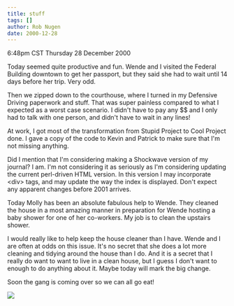 ```yaml
---
title: stuff
tags: []
author: Rob Nugen
date: 2000-12-28
---
```


<title>Stuff</title>
<p class=date>6:48pm CST Thursday 28 December 2000</p>

<p>Today seemed quite productive and fun.  Wende and I visited the
Federal Building downtown to get her passport, but they said she had
to wait until 14 days before her trip.  Very odd.</p>

<p>Then we zipped down to the courthouse, where I turned in my
Defensive Driving paperwork and stuff.  That was super painless
compared to what I expected as a worst case scenario.  I didn't have
to pay any $$ and I only had to talk with one person, and didn't have
to wait in any lines!</p>

<p>At work, I got most of the transformation from Stupid Project to
Cool Project done.  I gave a copy of the code to Kevin and Patrick to
make sure that I'm not missing anything.</p>

<p>Did I mention that I'm considering making a Shockwave version of my
journal?  I am.  I'm not considering it as seriously as I'm
considering updating the current perl-driven HTML version.  In this
version I may incorporate &lt;div> tags, and may update the way the
index is displayed.  Don't expect any apparent changes before 2001
arrives.</p>

<p>Today Molly has been an absolute fabulous help to Wende.  They
cleaned the house in a most amazing manner in preparation for Wende
hosting a baby shower for one of her co-workers.  My job is to clean
the upstairs shower.</p>

<p>I would really like to help keep the house cleaner than I have.
Wende and I are often at odds on this issue.  It's no secret that she
does a lot more cleaning and tidying around the house than I do.  And
it is a secret that I really do want to want to live in a clean house,
but I guess I don't want to enough to do anything about it.  Maybe
today will mark the big change.</p>

<p>Soon the gang is coming over so we can all go eat!</p>

<p><img src='/images/rob/wL-ROB.gif'/></p>

